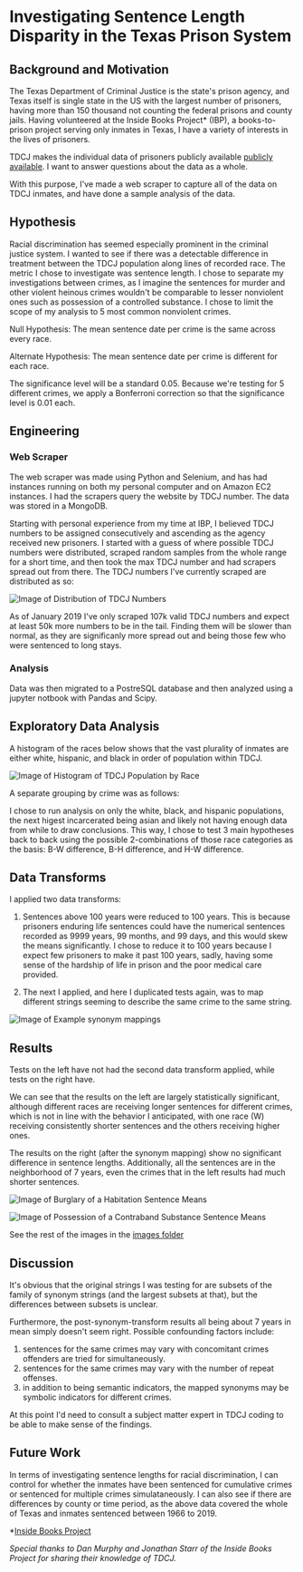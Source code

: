 # Investigating Sentence Length Disparity in the Texas Prison System
## Background and Motivation
The Texas Department of Criminal Justice is the state's prison agency, and Texas itself is single state in the US with the largest number of prisoners, having more than 150 thousand not counting the federal prisons and county jails. Having volunteered at the Inside Books Project* (IBP), a books-to-prison project serving only inmates in Texas, I have a variety of interests in the lives of prisoners. 

TDCJ makes the individual data of prisoners publicly available [publicly available](offender.tdcj.texas.gov/OffenderSearch/). I want to answer questions about the data as a whole. 

With this purpose, I've made a web scraper to capture all of the data on TDCJ inmates, and have done a sample analysis of the data. 

## Hypothesis
Racial discrimination has seemed especially prominent in the criminal justice system. I wanted to see if there was a detectable difference in treatment between the TDCJ population along lines of recorded race. The metric I chose to investigate was sentence length. I chose to separate my investigations between crimes, as I imagine the sentences for murder and other violent heinous crimes wouldn't be comparable to lesser nonviolent ones such as possession of a controlled substance. I chose to limit the scope of my analysis to 5 most common nonviolent crimes. 

Null Hypothesis: The mean sentence date per crime is the same across every race. 

Alternate Hypothesis: The mean sentence date per crime is different for each race. 

The significance level will be a standard 0.05. Because we're testing for 5 different crimes, we apply a Bonferroni correction so that the significance level is 0.01 each.

## Engineering
### Web Scraper
The web scraper was made using Python and Selenium, and has had instances running on both my personal computer and on Amazon EC2 instances. I had the scrapers query the website by TDCJ number. The data was stored in a MongoDB. 

Starting with personal experience from my time at IBP, I believed TDCJ numbers to be assigned consecutively and ascending as the agency received new prisoners. I started with a guess of where possible TDCJ numbers were distributed, scraped random samples from the whole range for a short time, and then took the max TDCJ number and had scrapers spread out from there. The TDCJ numbers I've currently scraped are distributed as so:

![Image of Distribution of TDCJ Numbers](https://github.com/Greenford/tdcj/blob/master/images/TDCJnumdist.png)

As of January 2019 I've only scraped 107k valid TDCJ numbers and expect at least 50k more numbers to be in the tail. Finding them will be slower than normal, as they are significanly more spread out and being those few who were sentenced to long stays. 

### Analysis
Data was then migrated to a PostreSQL database and then analyzed using a jupyter notbook with Pandas and Scipy. 

## Exploratory Data Analysis
A histogram of the races below shows that the vast plurality of inmates are either white, hispanic, and black in order of population within TDCJ. 

![Image of Histogram of TDCJ Population by Race](https://github.com/Greenford/tdcj/blob/master/images/racedist.png)

A separate grouping by crime was as follows: 

I chose to run analysis on only the white, black, and hispanic populations, the next higest incarcerated being asian and likely not having enough data from while to draw conclusions. This way, I chose to test 3 main hypotheses back to back using the possible 2-combinations of those race categories as the basis: B-W difference, B-H difference, and H-W difference. 

## Data Transforms
I applied two data transforms:
1. Sentences above 100 years were reduced to 100 years. This is because prisoners enduring life sentences could have the numerical sentences recorded as 9999 years, 99 months, and 99 days, and this would skew the means significantly. I chose to reduce it to 100 years because I expect few prisoners to make it past 100 years, sadly, having some sense of the hardship of life in prison and the poor medical care provided. 

2. The next I applied, and here I duplicated tests again, was to map different strings seeming to describe the same crime to the same string. 

![Image of Example synonym mappings](https://github.com/Greenford/tdcj/blob/master/images/synonyms.png) 
 

## Results
Tests on the left have not had the second data transform applied, while tests on the right have.

We can see that the results on the left are largely statistically significant, although different races are receiving longer sentences for different crimes, which is not in line with the behavior I anticipated, with one race (W) receiving consistently shorter sentences and the others receiving higher ones. 

The results on the right (after the synonym mapping) show no significant difference in sentence lengths. Additionally, all the sentences are in the neighborhood of 7 years, even the crimes that in the left results had much shorter sentences. 

![Image of Burglary of a Habitation Sentence Means](https://github.com/Greenford/tdcj/blob/master/images/Burg-H.png)

![Image of Possession of a Contraband Substance Sentence Means](https://github.com/Greenford/tdcj/blob/master/images/2Poss.png)

See the rest of the images in the [images folder](/images)

## Discussion
It's obvious that the original strings I was testing for are subsets of the family of synonym strings (and the largest subsets at that), but the differences between subsets is unclear. 

Furthermore, the post-synonym-transform results all being about 7 years in mean simply doesn't seem right. Possible confounding factors include:
1. sentences for the same crimes may vary with concomitant crimes offenders are tried for simultaneously.
2. sentences for the same crimes may vary with the number of repeat offenses. 
3. in addition to being semantic indicators, the mapped synonyms may be symbolic indicators for different crimes. 

At this point I'd need to consult a subject matter expert in TDCJ coding to be able to make sense of the findings. 

## Future Work
In terms of investigating sentence lengths for racial discrimination, I can control for whether the inmates have been sentenced for cumulative crimes or sentenced for multiple crimes simulataneously. I can also see if there are differences by county or time period, as the above data covered the whole of Texas and inmates sentenced between 1966 to 2019. 

*[Inside Books Project](insidebooksproject.org)

*Special thanks to Dan Murphy and Jonathan Starr of the Inside Books Project for sharing their knowledge of TDCJ.* 
